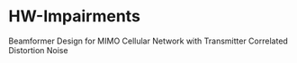 # HW-Impairments
Beamformer Design for MIMO Cellular Network with Transmitter Correlated Distortion Noise 
